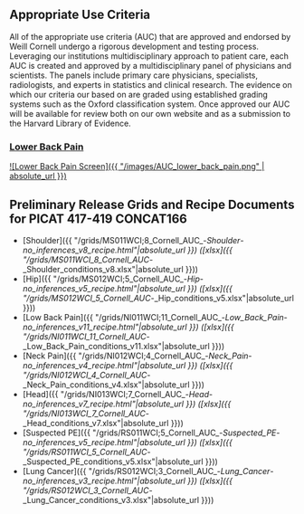 ## Appropriate Use Criteria

All of the appropriate use criteria (AUC) that are approved and endorsed by Weill Cornell undergo a rigorous development and testing process.  Leveraging our institutions multidisciplinary approach to patient care, each AUC is created and approved by a multidisciplinary panel of physicians and scientists. The panels include primary care physicians, specialists, radiologists, and experts in statistics and clinical research. The evidence on which our criteria our based on are graded using established grading systems such as the Oxford classification system.  Once approved our AUC will be available for review both on our own website and as a submission to the Harvard Library of Evidence.


### [Lower Back Pain][aucbackpain]

[![Lower Back Pain Screen]({{ "/images/AUC_lower_back_pain.png" | absolute_url }})][aucbackpain]

## Preliminary Release Grids and Recipe Documents for PICAT 417-419 CONCAT166

* [Shoulder]({{ "/grids/MS011WCI;8_Cornell_AUC_-_Shoulder_-_no_inferences_v8_recipe.html"|absolute_url }}) ([xlsx]({{ "/grids/MS011WCI_8_Cornell_AUC_-_Shoulder_conditions_v8.xlsx"|absolute_url }}))
* [Hip]({{ "/grids/MS012WCI;5_Cornell_AUC_-_Hip_-_no_inferences_v5_recipe.html"|absolute_url }}) ([xlsx]({{ "/grids/MS012WCI_5_Cornell_AUC_-_Hip_conditions_v5.xlsx"|absolute_url }}))
* [Low Back Pain]({{ "/grids/NI011WCI;11_Cornell_AUC_-_Low_Back_Pain_-_no_inferences_v11_recipe.html"|absolute_url }}) ([xlsx]({{ "/grids/NI011WCI_11_Cornell_AUC_-_Low_Back_Pain_conditions_v11.xlsx"|absolute_url }}))
* [Neck Pain]({{ "/grids/NI012WCI;4_Cornell_AUC_-_Neck_Pain_-_no_inferences_v4_recipe.html"|absolute_url }}) ([xlsx]({{ "/grids/NI012WCI_4_Cornell_AUC_-_Neck_Pain_conditions_v4.xlsx"|absolute_url }}))
* [Head]({{ "/grids/NI013WCI;7_Cornell_AUC_-_Head_-_no_inferences_v7_recipe.html"|absolute_url }}) ([xlsx]({{ "/grids/NI013WCI_7_Cornell_AUC_-_Head_conditions_v7.xlsx"|absolute_url }}))
* [Suspected PE]({{ "/grids/RS011WCI;5_Cornell_AUC_-_Suspected_PE_-_no_inferences_v5_recipe.html"|absolute_url }}) ([xlsx]({{ "/grids/RS011WCI_5_Cornell_AUC_-_Suspected_PE_conditions_v5.xlsx"|absolute_url }}))
* [Lung Cancer]({{ "/grids/RS012WCI;3_Cornell_AUC_-_Lung_Cancer_-_no_inferences_v3_recipe.html"|absolute_url }}) ([xlsx]({{ "/grids/RS012WCI_3_Cornell_AUC_-_Lung_Cancer_conditions_v3.xlsx"|absolute_url }}))

<script type='text/javascript'>
var links = document.links;

for (var i = 0; i < links.length; i++) {
  if (links[i].hostname != window.location.hostname) {
    links[i].target = '_blank';
  }
}
</script>

  [aucbackpain]: https://docs.google.com/spreadsheets/d/1fGB72y4sQ1a4cjbkFmkx7XH1p6dprUG_36_3hLZ-wOU/edit#gid=813947164

